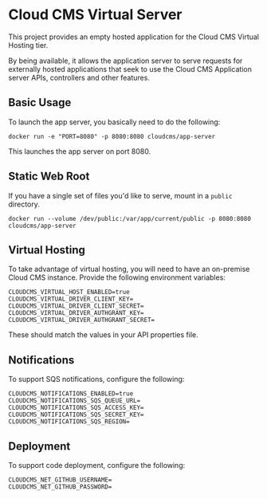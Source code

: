 # Cloud CMS Virtual Server

This project provides an empty hosted application for the Cloud CMS Virtual Hosting tier.  

By being available, it allows the application server to serve requests for externally hosted applications that seek to use the Cloud CMS Application server APIs, controllers and other features.

## Basic Usage

To launch the app server, you basically need to do the following:

    docker run -e "PORT=8080" -p 8080:8080 cloudcms/app-server

This launches the app server on port 8080.

## Static Web Root

If you have a single set of files you'd like to serve, mount in a `public` directory.

    docker run --volume /dev/public:/var/app/current/public -p 8080:8080 cloudcms/app-server

## Virtual Hosting

To take advantage of virtual hosting, you will need to have an on-premise Cloud CMS instance.
Provide the following environment variables:

    CLOUDCMS_VIRTUAL_HOST_ENABLED=true
    CLOUDCMS_VIRTUAL_DRIVER_CLIENT_KEY=
    CLOUDCMS_VIRTUAL_DRIVER_CLIENT_SECRET=
    CLOUDCMS_VIRTUAL_DRIVER_AUTHGRANT_KEY=
    CLOUDCMS_VIRTUAL_DRIVER_AUTHGRANT_SECRET=
    
These should match the values in your API properties file.

## Notifications

To support SQS notifications, configure the following:

    CLOUDCMS_NOTIFICATIONS_ENABLED=true
    CLOUDCMS_NOTIFICATIONS_SQS_QUEUE_URL=
    CLOUDCMS_NOTIFICATIONS_SQS_ACCESS_KEY=
    CLOUDCMS_NOTIFICATIONS_SQS_SECRET_KEY=
    CLOUDCMS_NOTIFICATIONS_SQS_REGION=
    
## Deployment

To support code deployment, configure the following:

    CLOUDCMS_NET_GITHUB_USERNAME=
    CLOUDCMS_NET_GITHUB_PASSWORD=
    